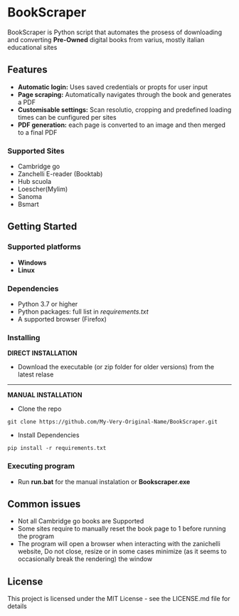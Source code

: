 # BookScraper

BookScraper is Python script that automates the prosess of downloading and converting **Pre-Owned** digital books from varius, mostly italian educational sites

## Features
- **Automatic login:** Uses saved credentials or propts for user input
- **Page scraping:** Automatically navigates through the book and generates a PDF
- **Customisable settings:** Scan resolutio, cropping and predefined loading times can be cunfigured per sites
- **PDF generation:** each page is converted to an image and then merged to a final PDF

### Supported Sites

- Cambridge go
- Zanchelli E-reader (Booktab)
- Hub scuola
- Loescher(Mylim)
- Sanoma
- Bsmart


## Getting Started
### Supported platforms
- **Windows**
- **Linux**
### Dependencies
- Python 3.7 or higher
- Python packages: full list in *requirements.txt*
- A supported browser (Firefox)

### Installing

**DIRECT INSTALLATION**
* Download the executable (or zip folder for older versions) from the latest relase
-------
**MANUAL INSTALLATION**
* Clone the repo
```
git clone https://github.com/My-Very-Original-Name/BookScraper.git
```
* Install Dependencies 
``` 
pip install -r requirements.txt
```


### Executing program

* Run **run.bat** for the manual instalation or **Bookscraper.exe**

## Common issues
* Not all Cambridge go books are Supported
* Some sites require to manually reset the book page to 1 before running the program
* The program will open a browser when interacting with the zanichelli website, Do not close, resize or in some cases minimize (as it seems to occasionally break the rendering) the window



## License

This project is licensed under the MIT License - see the LICENSE.md file for details
